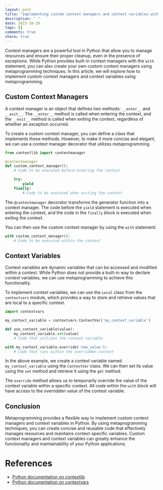 ```yaml
---
layout: post
title: "Implementing custom context managers and context variables with metaprogramming"
description: " "
date: 2023-10-20
tags: []
comments: true
share: true
---
```


Context managers are a powerful tool in Python that allow you to manage resources and ensure their proper cleanup, even in the presence of exceptions. While Python provides built-in context managers with the `with` statement, you can also create your own custom context managers using metaprogramming techniques. In this article, we will explore how to implement custom context managers and context variables using metaprogramming.

## Custom Context Managers

A context manager is an object that defines two methods: `__enter__` and `__exit__`. The `__enter__` method is called when entering the context, and the `__exit__` method is called when exiting the context, regardless of whether an exception occurred.

To create a custom context manager, you can define a class that implements these methods. However, to make it more concise and elegant, we can use a context manager decorator that utilizes metaprogramming.

```python
from contextlib import contextmanager

@contextmanager
def custom_context_manager():
    # Code to be executed before entering the context

    try:
        yield
    finally:
        # Code to be executed when exiting the context
```

The `@contextmanager` decorator transforms the generator function into a context manager. The code before the `yield` statement is executed when entering the context, and the code in the `finally` block is executed when exiting the context.

You can then use the custom context manager by using the `with` statement:

```python
with custom_context_manager():
    # Code to be executed within the context
```

## Context Variables

Context variables are dynamic variables that can be accessed and modified within a context. While Python does not provide a built-in way to declare context variables, we can use metaprogramming to achieve this functionality.

To implement context variables, we can use the `Local` class from the `contextvars` module, which provides a way to store and retrieve values that are local to a specific context.

```python
import contextvars

my_context_variable = contextvars.ContextVar('my_context_variable')

def use_context_variable(value):
    my_context_variable.set(value)
    # Code that utilizes the context variable

with my_context_variable.override('new_value'):
    # Code that runs within the overridden context
```

In the above example, we create a context variable named `my_context_variable` using the `ContextVar` class. We can then set its value using the `set` method and retrieve it using the `get` method.

The `override` method allows us to temporarily override the value of the context variable within a specific context. All code within the `with` block will have access to the overridden value of the context variable.

## Conclusion

Metaprogramming provides a flexible way to implement custom context managers and context variables in Python. By using metaprogramming techniques, you can create concise and reusable code that effectively manages resources and maintains context-specific variables. Custom context managers and context variables can greatly enhance the functionality and maintainability of your Python applications.

# References

- [Python documentation on contextlib](https://docs.python.org/3/library/contextlib.html)
- [Python documentation on contextvars](https://docs.python.org/3/library/contextvars.html)